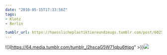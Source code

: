 ```yaml
---
date: "2010-05-15T17:33:56Z"
tags:
- Klotz
- Berlin

tumblr_url: https://haesslicheplastiktiereundzeugs.tumblr.com/post/602503939
---
```

![](https://64.media.tumblr.com/tumblr_l2hscaG5W71qbu6ttjpg" >}}![](https://64.media.tumblr.com/tumblr_l2hsbh3Dd81qbu6tt.jpg)

